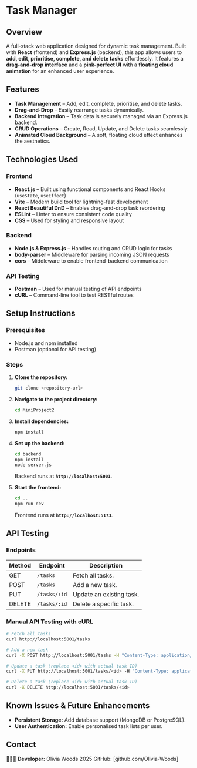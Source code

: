 # Task Manager

## Overview

A full-stack web application designed for dynamic task management. Built with **React** (frontend) and **Express.js** (backend), this app allows users to **add, edit, prioritise, complete, and delete tasks** effortlessly. It features a **drag-and-drop interface** and a **pink-perfect UI** with a **floating cloud animation** for an enhanced user experience.

## Features

- **Task Management** – Add, edit, complete, prioritise, and delete tasks.
- **Drag-and-Drop** – Easily rearrange tasks dynamically.
- **Backend Integration** – Task data is securely managed via an Express.js backend.
- **CRUD Operations** – Create, Read, Update, and Delete tasks seamlessly.
- **Animated Cloud Background** – A soft, floating cloud effect enhances the aesthetics.

## Technologies Used

### Frontend

- **React.js** – Built using functional components and React Hooks (`useState`, `useEffect`)
- **Vite** – Modern build tool for lightning-fast development
- **React Beautiful DnD** – Enables drag-and-drop task reordering
- **ESLint** – Linter to ensure consistent code quality
- **CSS** – Used for styling and responsive layout

### Backend

- **Node.js & Express.js** – Handles routing and CRUD logic for tasks
- **body-parser** – Middleware for parsing incoming JSON requests
- **cors** – Middleware to enable frontend-backend communication

### API Testing

- **Postman** – Used for manual testing of API endpoints
- **cURL** – Command-line tool to test RESTful routes

## Setup Instructions

### Prerequisites

- Node.js and npm installed
- Postman (optional for API testing)

### Steps

1. **Clone the repository:**
   ```sh
   git clone <repository-url>
   ```
2. **Navigate to the project directory:**
   ```sh
   cd MiniProject2
   ```
3. **Install dependencies:**
   ```sh
   npm install
   ```
4. **Set up the backend:**

   ```sh
   cd backend
   npm install
   node server.js
   ```

   Backend runs at **`http://localhost:5001`**.

5. **Start the frontend:**
   ```sh
   cd ..
   npm run dev
   ```
   Frontend runs at **`http://localhost:5173`**.

## API Testing

### Endpoints

| Method | Endpoint     | Description              |
| ------ | ------------ | ------------------------ |
| GET    | `/tasks`     | Fetch all tasks.         |
| POST   | `/tasks`     | Add a new task.          |
| PUT    | `/tasks/:id` | Update an existing task. |
| DELETE | `/tasks/:id` | Delete a specific task.  |

### Manual API Testing with cURL

```sh
# Fetch all tasks
curl http://localhost:5001/tasks

# Add a new task
curl -X POST http://localhost:5001/tasks -H "Content-Type: application/json" -d '{"text": "Test Task", "isDone": false, "isPriority": false}'

# Update a task (replace <id> with actual task ID)
curl -X PUT http://localhost:5001/tasks/<id> -H "Content-Type: application/json" -d '{"text": "Updated Task", "isDone": true}'

# Delete a task (replace <id> with actual task ID)
curl -X DELETE http://localhost:5001/tasks/<id>
```

## Known Issues & Future Enhancements

- **Persistent Storage:** Add database support (MongoDB or PostgreSQL).
- **User Authentication:** Enable personalised task lists per user.

## Contact

👩🏽‍💻 **Developer:** Olivia Woods 2025 
GitHub: [github.com/Olivia-Woods]
